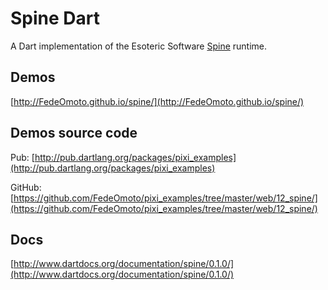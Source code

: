 # Spine Dart

A Dart implementation of the Esoteric Software [Spine](http://esotericsoftware.com/) runtime.

## Demos

[http://FedeOmoto.github.io/spine/](http://FedeOmoto.github.io/spine/)

## Demos source code

Pub: [http://pub.dartlang.org/packages/pixi_examples](http://pub.dartlang.org/packages/pixi_examples)

GitHub: [https://github.com/FedeOmoto/pixi_examples/tree/master/web/12_spine/](https://github.com/FedeOmoto/pixi_examples/tree/master/web/12_spine/)

## Docs

[http://www.dartdocs.org/documentation/spine/0.1.0/](http://www.dartdocs.org/documentation/spine/0.1.0/)

